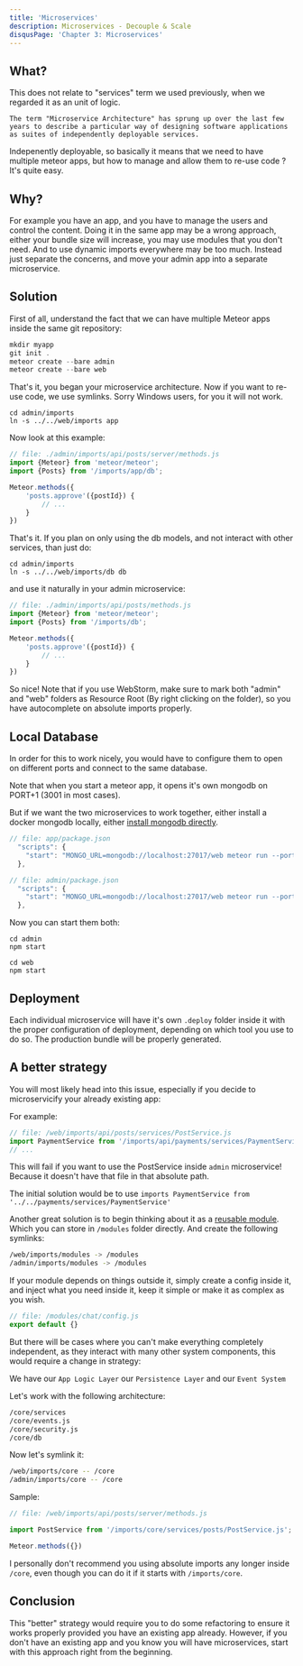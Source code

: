 ```yaml
---
title: 'Microservices'
description: Microservices - Decouple & Scale
disqusPage: 'Chapter 3: Microservices'
---
```


## What?
This does not relate to "services" term we used previously, when we regarded it as an unit of logic.

`The term "Microservice Architecture" has sprung up over the last few years to describe a particular way of designing software applications as suites of independently deployable services.`

Indepenently deployable, so basically it means that we need to have multiple meteor apps, but how to manage and allow them to re-use code ?
It's quite easy.


## Why?

For example you have an app, and you have to manage the users and control the content. Doing it in the same app may be a wrong approach, either your bundle size will increase, you may
use modules that you don't need. And to use dynamic imports everywhere may be too much. Instead just separate the concerns, and move your admin app into a separate microservice.

## Solution

First of all, understand the fact that we can have multiple Meteor apps inside the same git repository:

```js
mkdir myapp
git init .
meteor create --bare admin
meteor create --bare web
```

That's it, you began your microservice architecture. Now if you want to re-use code, we use symlinks. Sorry Windows users, for you it will not work.
```
cd admin/imports
ln -s ../../web/imports app
```

Now look at this example:
```js
// file: ./admin/imports/api/posts/server/methods.js
import {Meteor} from 'meteor/meteor';
import {Posts} from '/imports/app/db';

Meteor.methods({
    'posts.approve'({postId}) {
        // ...
    }
})
```

That's it. If you plan on only using the db models, and not interact with other services, than just do:

```
cd admin/imports
ln -s ../../web/imports/db db
```

and use it naturally in your admin microservice:

```js
// file: ./admin/imports/api/posts/methods.js
import {Meteor} from 'meteor/meteor';
import {Posts} from '/imports/db';

Meteor.methods({
    'posts.approve'({postId}) {
        // ...
    }
})
```

So nice!
Note that if you use WebStorm, make sure to mark both "admin" and "web" folders as Resource Root (By right clicking on the folder), so you have autocomplete on absolute imports properly.

## Local Database

In order for this to work nicely, you would have to configure them to open on different ports and connect to the same database.

Note that when you start a meteor app, it opens it's own mongodb on PORT+1 (3001 in most cases).

But if we want the two microservices to work together, either install a docker mongodb locally, either [install mongodb directly](https://docs.mongodb.com/manual/installation/).

```js
// file: app/package.json
  "scripts": {
    "start": "MONGO_URL=mongodb://localhost:27017/web meteor run --port 3000",
  },
```
```js
// file: admin/package.json
  "scripts": {
    "start": "MONGO_URL=mongodb://localhost:27017/web meteor run --port 3050",
  },
```

Now you can start them both:
```
cd admin
npm start
```

```
cd web
npm start
```

## Deployment

Each individual microservice will have it's own `.deploy` folder inside it with the proper configuration of deployment, depending on which tool you use to do so.
The production bundle will be properly generated.

## A better strategy

You will most likely head into this issue, especially if you decide to microservicify your already existing app:

For example:
```js
// file: /web/imports/api/posts/services/PostService.js
import PaymentService from '/imports/api/payments/services/PaymentService.js';
// ...
```

This will fail if you want to use the PostService inside `admin` microservice! Because it doesn't have that file in that absolute path. 

The initial solution would be to use `imports PaymentService from '../../payments/services/PaymentService'`

Another great solution is to begin thinking about it as a [reusable module](/chapters/3/reusable-modules.html). Which you can store in `/modules` folder directly.
And create the following symlinks:
```bash
/web/imports/modules -> /modules
/admin/imports/modules -> /modules
```

If your module depends on things outside it, simply create a config inside it, and inject what you need inside it, keep it simple or make it as complex as you wish.
```js
// file: /modules/chat/config.js
export default {}
```

But there will be cases where you can't make everything completely independent, as they interact with many other system components,
this would require a change in strategy:

We have our `App Logic Layer` our `Persistence Layer` and our `Event System`

Let's work with the following architecture:

```bash
/core/services
/core/events.js
/core/security.js
/core/db
```

Now let's symlink it:
```bash
/web/imports/core -- /core
/admin/imports/core -- /core
```

Sample:
```js
// file: /web/imports/api/posts/server/methods.js

import PostService from '/imports/core/services/posts/PostService.js';

Meteor.methods({})
```

I personally don't recommend you using absolute imports any longer inside `/core`, even though you can do it if it starts with `/imports/core`.

## Conclusion

This "better" strategy would require you to do some refactoring to ensure it works properly provided you have an existing app already. However, if you don't have an existing app and you know 
you will have microservices, start with this approach right from the beginning.

 
 


